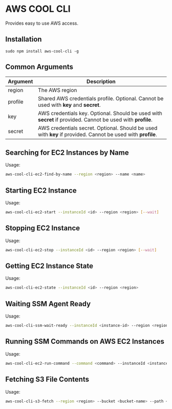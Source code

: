 # AWS COOL CLI
Provides easy to use AWS access.

## Installation
```
sudo npm install aws-cool-cli -g
```

## Common Arguments
| Argument | Description   |
|----------|---------------|
| region   | The AWS region  |
| profile  | Shared AWS credentials profile. Optional. Cannot be used with **key** and **secret**. |
| key      | AWS credentials key. Optional. Should be used with **secret** if provided. Cannot be used with **profile**.  |
| secret   | AWS credentials secret. Optional. Should be used with **key** if provided. Cannot be used with **profile**.  |


## Searching for EC2 Instances by Name
Usage:
```sh
aws-cool-cli-ec2-find-by-name --region <region> --name <name>
```

## Starting EC2 Instance
Usage:
```sh
aws-cool-cli-ec2-start --instanceId <id> --region <region> [--wait]
```

## Stopping EC2 Instance
Usage:
```sh
aws-cool-cli-ec2-stop --instanceId <id> --region <region> [--wait]
```

## Getting EC2 Instance State
Usage:
```sh
aws-cool-cli-ec2-state --instanceId <id> --region <region>
```

## Waiting SSM Agent Ready
Usage:
```sh
aws-cool-cli-ssm-wait-ready --instanceId <instance-id> --region <region>
```

## Running SSM Commands on AWS EC2 Instances
Usage:
```sh
aws-cool-cli-ec2-run-command --command <command> --instanceId <instance-id> --region <region> --s3Bucket [log-output-s3-bucket] --task [task-name] --timeout [execution-timeout-seconds]
```

## Fetching S3 File Contents
Usage:
```sh
aws-cool-cli-s3-fetch --region <region> --bucket <bucket-name> --path <path>
```
